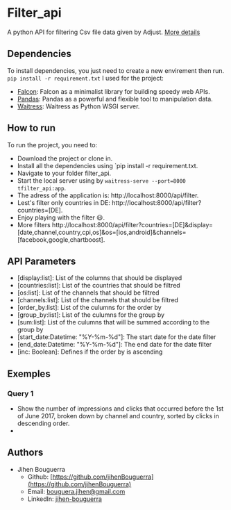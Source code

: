 # Filter_api
A python API for filtering Csv file data given by Adjust.
[More details](https://gist.github.com/kotik/93bbded94031a04e46f75cbef23b2ec7)

## Dependencies ##

To install dependencies, you just need to create a new envirement then run.
  `pip install -r requirement.txt`
I used for the project:
* [Falcon](https://falcon.readthedocs.io/en/stable/): Falcon as a minimalist library for building speedy web APIs.
* [Pandas](https://pandas.pydata.org/): Pandas as a powerful and flexible tool to manipulation data.
* [Waitress](https://docs.pylonsproject.org/projects/waitress/en/stable/): Waitress as Python WSGI server.
 
## How to run ##
To run the project, you need to:
* Download the project or clone in.
* Install all the dependencies using `pip install -r requirement.txt. 
* Navigate to your folder filter_api.
* Start the local server using by `waitress-serve --port=8000 tfilter_api:app`.
* The adress of the application is: http://localhost:8000/api/filter.
* Lest's filter only countries in DE: http://localhost:8000/api/filter?countries=[DE].
* Enjoy playing with the filter :smiley:.
* More filters http://localhost:8000/api/filter?countries=[DE]&display=[date,channel,country,cpi,os]&os=[ios,android]&channels=[facebook,google,chartboost].

## API Parameters ##

* [display:list]: List of the columns that should be displayed 
* [countries:list]: List of the countries that should be filtred 
* [os:list]: List of the channels that should be filtred 
* [channels:list]: List of the channels that should be filtred
* [order_by:list]: List of the culumns for the  order by
* [group_by:list]:  List of the culumns for the  group by
* [sum:list]:  List of the culumns that will be summed according to the group by 
* [start_date:Datetime: "%Y-%m-%d"]:  The start date for the date filter 
* [end_date:Datetime: "%Y-%m-%d"]: The end date for the date filter
* [inc: Boolean]: Defines if the order by is ascending

## Exemples ##
### Query 1 ###
* Show the number of impressions and clicks that occurred before the 1st of June 2017, broken down by channel and country, sorted by clicks in descending order.
*

## Authors ##

* Jihen Bouguerra
  * Github: [https://github.com/jihenBouguerra](https://github.com/jihenBouguerra)
  * Email: [bouguera.jihen@gmail.com](bouguera.jihen@gmail.com)
  * LinkedIn: [jihen-bouguerra](https://www.linkedin.com/in/jihen-bouguerra/)
